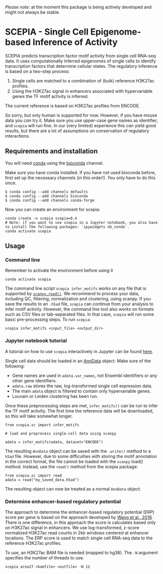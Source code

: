 *Please note:* at the moment this package is being actively developed and might not always be stable.

# SCEPIA - Single Cell Epigenome-based Inference of Activity

SCEPIA predicts transcription factor motif activity from single cell RNA-seq data. It uses computationally inferred epigenomes of single cells to identify transcription factors that determine cellular states. The regulatory inference is based on a two-step process:

1) Single cells are matched to a combination of (bulk) reference H3K27ac profiles.
2) Using the H3K27ac signal in enhancers associated with hypervariable genes the TF motif activity is inferred.

The current reference is based on H3K27ac profiles from ENCODE.

So sorry, but only human is supported for now. However, if you have mouse data you *can* try it. Make sure you use upper-case gene names as identifier, and `scepia` will run fine. In our (very limited) experience this *can* yield good results, but there are a lot of assumptions on conservation of regulatory interactions. 

## Requirements and installation

You will need [conda](https://docs.continuum.io/anaconda/) using the [bioconda](https://bioconda.github.io/) channel.

Make sure you have conda installed. If you have not used bioconda before, first set up the necessary channels (in this order!). You only have to do this once.

```
$ conda config --add channels defaults
$ conda config --add channels bioconda
$ conda config --add channels conda-forge
```

Now you can create an environment for scepia:

``` 
conda create -n scepia scepia=0.4
# Note: if you want to use scepia in a Jupyter notebook, you also have to install the following packages: `ipywidgets nb_conda`.
conda activate scepia
```

## Usage

### Command line

Remember to activate the environment before using it

```
conda activate scepia
```

The command line script `scepia infer_motifs` works on any file that is supported by [`scanpy.read()`](https://scanpy.readthedocs.io/en/stable/api/scanpy.read.html). We recommend to process your data, including QC, filtering, normalization and clustering, using scanpy. If you save the results to an `.h5ad` file, `scepia` can continue from your analysis to infer motif activity. However, the command line tool also works on formats such as CSV files or tab-separated files. In that case, `scepia` will run some basic pre-processing steps. To run `scepia`:

```
scepia infer_motifs <input_file> <output_dir>
```

### Jupyter notebook tutorial

A tutorial on how to use `scepia` interactively in Jupyter can be found [here](tutorials/scepia_tutorial.ipynb).

Single cell data should be loaded in an [AnnData](https://anndata.readthedocs.io/en/latest/anndata.AnnData.html) object.
Make sure of the following:

* Gene names are used in `adata.var_names`, not Ensembl identifiers or any other gene identifiers.
* `adata.raw` stores the raw, log-transformed single cell expression data.
* The main `adata` object is filtered to contain only hypervariable genes.
* Louvain or Leiden clustering has been run.

Once these preprocessing steps are met, `infer_motifs()` can be run to infer the TF motif activity. The first time the reference data will be downloaded, so this will take somewhat longer.

```
from scepia.sc import infer_motifs

# load and preprocess single-cell data using scanpy

adata = infer_motifs(adata, dataset="ENCODE")
```

The resulting `AnnData` object can be saved with the `.write()` method to a `h5ad` file. However, due to some difficulties with storing the motif annotation in the correct format, the file cannot be loaded with the `scanpy` load() method. Instead, use the `read()` method from the scepia package:

```
from scepia.sc import read
adata = read("my_saved_data.h5ad")
```

The resulting object can now be treated as a normal `AnnData` object.


### Determine enhancer-based regulatory potential

The approach to determine the enhancer-based regulatory potential (ERP) score per gene is based on the approach developed by [Wang et al., 2016](https://dx.doi.org/10.1101%2Fgr.201574.115). There is one difference, in this approach the score is calculates based only on H3K27ac signal in enhancers. We use log-transformed, z-score normalized H3K27ac read counts in 2kb windows centered at enhancer locations. The ERP score is used to match single cell RNA-seq data to the reference H3K27ac profiles.

To use, an H3K27ac BAM file is needed (mapped to hg38). The `-N` argument
specifies the number of threads to use.

```
scepia area27 <bamfile> <outfile> -N 12
```

